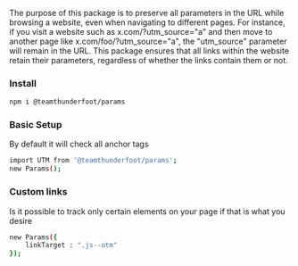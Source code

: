 
The purpose of this package is to preserve all parameters in the URL while browsing a website, even when navigating to different pages. For instance, if you visit a website such as x.com/?utm_source="a" and then move to another page like x.com/foo/?utm_source="a", the "utm_source" parameter will remain in the URL. This package ensures that all links within the website retain their parameters, regardless of whether the links contain them or not.


### Install
```sh
npm i @teamthunderfoot/params
```
### Basic Setup

By default it will check all anchor tags
```sh
import UTM from '@teamthunderfoot/params';
new Params();
```

### Custom links
Is it possible to track only certain elements on your page if that is what you desire
```sh
new Params({
    linkTarget : ".js--utm" 
});
```
